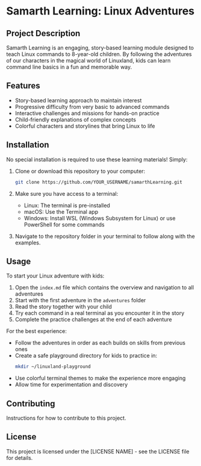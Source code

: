 # Samarth Learning: Linux Adventures

## Project Description

Samarth Learning is an engaging, story-based learning module designed to teach Linux commands to 8-year-old children. By following the adventures of our characters in the magical world of Linuxland, kids can learn command line basics in a fun and memorable way.

## Features

- Story-based learning approach to maintain interest
- Progressive difficulty from very basic to advanced commands
- Interactive challenges and missions for hands-on practice
- Child-friendly explanations of complex concepts
- Colorful characters and storylines that bring Linux to life

## Installation

No special installation is required to use these learning materials! Simply:

1. Clone or download this repository to your computer:
   ```bash
   git clone https://github.com/YOUR_USERNAME/samarthLearning.git
   ```

2. Make sure you have access to a terminal:
   - Linux: The terminal is pre-installed
   - macOS: Use the Terminal app
   - Windows: Install WSL (Windows Subsystem for Linux) or use PowerShell for some commands

3. Navigate to the repository folder in your terminal to follow along with the examples.

## Usage

To start your Linux adventure with kids:

1. Open the `index.md` file which contains the overview and navigation to all adventures
2. Start with the first adventure in the `adventures` folder
3. Read the story together with your child
4. Try each command in a real terminal as you encounter it in the story
5. Complete the practice challenges at the end of each adventure

For the best experience:

- Follow the adventures in order as each builds on skills from previous ones
- Create a safe playground directory for kids to practice in:
  ```bash
  mkdir ~/linuxland-playground
  ```
- Use colorful terminal themes to make the experience more engaging
- Allow time for experimentation and discovery

## Contributing

Instructions for how to contribute to this project.

## License

This project is licensed under the [LICENSE NAME] - see the LICENSE file for details.

